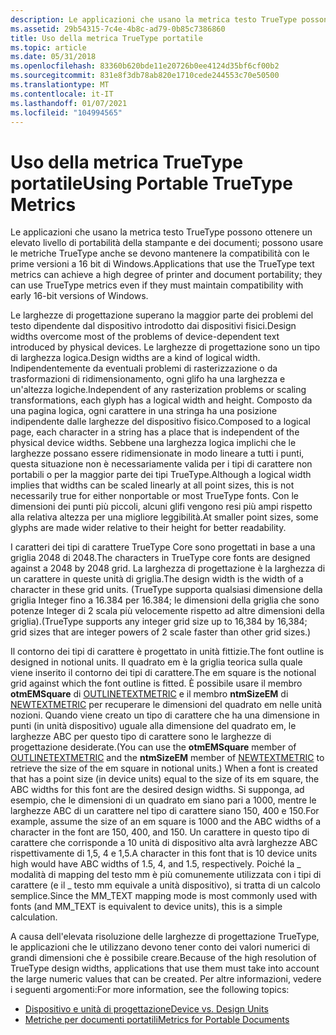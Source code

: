 ```yaml
---
description: Le applicazioni che usano la metrica testo TrueType possono ottenere un elevato livello di portabilità della stampante e dei documenti; possono usare le metriche TrueType anche se devono mantenere la compatibilità con le prime versioni a 16 bit di Windows.
ms.assetid: 29b54315-7c4e-4b8c-ad79-0b85c7386860
title: Uso della metrica TrueType portatile
ms.topic: article
ms.date: 05/31/2018
ms.openlocfilehash: 83360b620bde11e20726b0ee4124d35bf6cf00b2
ms.sourcegitcommit: 831e8f3db78ab820e1710cede244553c70e50500
ms.translationtype: MT
ms.contentlocale: it-IT
ms.lasthandoff: 01/07/2021
ms.locfileid: "104994565"
---
```

# <a name="using-portable-truetype-metrics"></a><span data-ttu-id="6f34f-103">Uso della metrica TrueType portatile</span><span class="sxs-lookup"><span data-stu-id="6f34f-103">Using Portable TrueType Metrics</span></span>

<span data-ttu-id="6f34f-104">Le applicazioni che usano la metrica testo TrueType possono ottenere un elevato livello di portabilità della stampante e dei documenti; possono usare le metriche TrueType anche se devono mantenere la compatibilità con le prime versioni a 16 bit di Windows.</span><span class="sxs-lookup"><span data-stu-id="6f34f-104">Applications that use the TrueType text metrics can achieve a high degree of printer and document portability; they can use TrueType metrics even if they must maintain compatibility with early 16-bit versions of Windows.</span></span>

<span data-ttu-id="6f34f-105">Le larghezze di progettazione superano la maggior parte dei problemi del testo dipendente dal dispositivo introdotto dai dispositivi fisici.</span><span class="sxs-lookup"><span data-stu-id="6f34f-105">Design widths overcome most of the problems of device-dependent text introduced by physical devices.</span></span> <span data-ttu-id="6f34f-106">Le larghezze di progettazione sono un tipo di larghezza logica.</span><span class="sxs-lookup"><span data-stu-id="6f34f-106">Design widths are a kind of logical width.</span></span> <span data-ttu-id="6f34f-107">Indipendentemente da eventuali problemi di rasterizzazione o da trasformazioni di ridimensionamento, ogni glifo ha una larghezza e un'altezza logiche.</span><span class="sxs-lookup"><span data-stu-id="6f34f-107">Independent of any rasterization problems or scaling transformations, each glyph has a logical width and height.</span></span> <span data-ttu-id="6f34f-108">Composto da una pagina logica, ogni carattere in una stringa ha una posizione indipendente dalle larghezze del dispositivo fisico.</span><span class="sxs-lookup"><span data-stu-id="6f34f-108">Composed to a logical page, each character in a string has a place that is independent of the physical device widths.</span></span> <span data-ttu-id="6f34f-109">Sebbene una larghezza logica implichi che le larghezze possano essere ridimensionate in modo lineare a tutti i punti, questa situazione non è necessariamente valida per i tipi di carattere non portabili o per la maggior parte dei tipi TrueType.</span><span class="sxs-lookup"><span data-stu-id="6f34f-109">Although a logical width implies that widths can be scaled linearly at all point sizes, this is not necessarily true for either nonportable or most TrueType fonts.</span></span> <span data-ttu-id="6f34f-110">Con le dimensioni dei punti più piccoli, alcuni glifi vengono resi più ampi rispetto alla relativa altezza per una migliore leggibilità.</span><span class="sxs-lookup"><span data-stu-id="6f34f-110">At smaller point sizes, some glyphs are made wider relative to their height for better readability.</span></span>

<span data-ttu-id="6f34f-111">I caratteri dei tipi di carattere TrueType Core sono progettati in base a una griglia 2048 di 2048.</span><span class="sxs-lookup"><span data-stu-id="6f34f-111">The characters in TrueType core fonts are designed against a 2048 by 2048 grid.</span></span> <span data-ttu-id="6f34f-112">La larghezza di progettazione è la larghezza di un carattere in queste unità di griglia.</span><span class="sxs-lookup"><span data-stu-id="6f34f-112">The design width is the width of a character in these grid units.</span></span> <span data-ttu-id="6f34f-113">(TrueType supporta qualsiasi dimensione della griglia Integer fino a 16.384 per 16.384; le dimensioni della griglia che sono potenze Integer di 2 scala più velocemente rispetto ad altre dimensioni della griglia).</span><span class="sxs-lookup"><span data-stu-id="6f34f-113">(TrueType supports any integer grid size up to 16,384 by 16,384; grid sizes that are integer powers of 2 scale faster than other grid sizes.)</span></span>

<span data-ttu-id="6f34f-114">Il contorno dei tipi di carattere è progettato in unità fittizie.</span><span class="sxs-lookup"><span data-stu-id="6f34f-114">The font outline is designed in notional units.</span></span> <span data-ttu-id="6f34f-115">Il quadrato em è la griglia teorica sulla quale viene inserito il contorno dei tipi di carattere.</span><span class="sxs-lookup"><span data-stu-id="6f34f-115">The em square is the notional grid against which the font outline is fitted.</span></span> <span data-ttu-id="6f34f-116">È possibile usare il membro **otmEMSquare** di [OUTLINETEXTMETRIC](/windows/desktop/api/Wingdi/ns-wingdi-outlinetextmetrica) e il membro **ntmSizeEM** di [NEWTEXTMETRIC](/windows/win32/api/wingdi/ns-wingdi-newtextmetrica) per recuperare le dimensioni del quadrato em nelle unità nozioni. Quando viene creato un tipo di carattere che ha una dimensione in punti (in unità dispositivo) uguale alla dimensione del quadrato em, le larghezze ABC per questo tipo di carattere sono le larghezze di progettazione desiderate.</span><span class="sxs-lookup"><span data-stu-id="6f34f-116">(You can use the **otmEMSquare** member of [OUTLINETEXTMETRIC](/windows/desktop/api/Wingdi/ns-wingdi-outlinetextmetrica) and the **ntmSizeEM** member of [NEWTEXTMETRIC](/windows/win32/api/wingdi/ns-wingdi-newtextmetrica) to retrieve the size of the em square in notional units.) When a font is created that has a point size (in device units) equal to the size of its em square, the ABC widths for this font are the desired design widths.</span></span> <span data-ttu-id="6f34f-117">Si supponga, ad esempio, che le dimensioni di un quadrato em siano pari a 1000, mentre le larghezze ABC di un carattere nel tipo di carattere siano 150, 400 e 150.</span><span class="sxs-lookup"><span data-stu-id="6f34f-117">For example, assume the size of an em square is 1000 and the ABC widths of a character in the font are 150, 400, and 150.</span></span> <span data-ttu-id="6f34f-118">Un carattere in questo tipo di carattere che corrisponde a 10 unità di dispositivo alta avrà larghezze ABC rispettivamente di 1,5, 4 e 1,5.</span><span class="sxs-lookup"><span data-stu-id="6f34f-118">A character in this font that is 10 device units high would have ABC widths of 1.5, 4, and 1.5, respectively.</span></span> <span data-ttu-id="6f34f-119">Poiché la \_ modalità di mapping del testo mm è più comunemente utilizzata con i tipi di carattere (e il \_ testo mm equivale a unità dispositivo), si tratta di un calcolo semplice.</span><span class="sxs-lookup"><span data-stu-id="6f34f-119">Since the MM\_TEXT mapping mode is most commonly used with fonts (and MM\_TEXT is equivalent to device units), this is a simple calculation.</span></span>

<span data-ttu-id="6f34f-120">A causa dell'elevata risoluzione delle larghezze di progettazione TrueType, le applicazioni che le utilizzano devono tener conto dei valori numerici di grandi dimensioni che è possibile creare.</span><span class="sxs-lookup"><span data-stu-id="6f34f-120">Because of the high resolution of TrueType design widths, applications that use them must take into account the large numeric values that can be created.</span></span> <span data-ttu-id="6f34f-121">Per altre informazioni, vedere i seguenti argomenti:</span><span class="sxs-lookup"><span data-stu-id="6f34f-121">For more information, see the following topics:</span></span>

-   [<span data-ttu-id="6f34f-122">Dispositivo e unità di progettazione</span><span class="sxs-lookup"><span data-stu-id="6f34f-122">Device vs. Design Units</span></span>](device-vs--design-units.md)
-   [<span data-ttu-id="6f34f-123">Metriche per documenti portatili</span><span class="sxs-lookup"><span data-stu-id="6f34f-123">Metrics for Portable Documents</span></span>](metrics-for-portable-documents.md)

 

 



